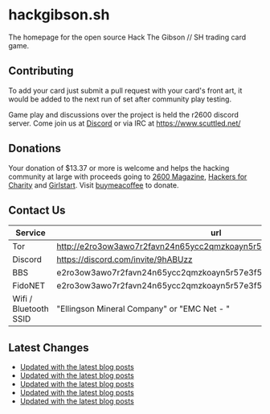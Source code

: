 # hackgibson.sh
The homepage for the open source Hack The Gibson // SH trading card game.


## Contributing

To add your card just submit a pull request with your card's front art, it would be added to the next run of set after community play testing.

Game play and discussions over the project is held the r2600 discord server. Come join us at [Discord](https://discord.com/invite/9hABUzz) or via IRC at https://www.scuttled.net/


## Donations

Your donation of $13.37 or more is welcome and helps the hacking community at large with proceeds going to [2600 Magazine](https://2600.com/), [Hackers for Charity](https://hackersforcharity.org) and [Girlstart](https://girlstart.org).  Visit [buymeacoffee](https://www.buymeacoffee.com/hackgibson.sh) to donate.


## Contact Us

Service | url
-|-
Tor | http://e2ro3ow3awo7r2favn24n65ycc2qmzkoayn5r57e3f56nvjwdcgg32ad.onion
Discord | https://discord.com/invite/9hABUzz
BBS | e2ro3ow3awo7r2favn24n65ycc2qmzkoayn5r57e3f56nvjwdcgg32ad.onion:23
FidoNET | e2ro3ow3awo7r2favn24n65ycc2qmzkoayn5r57e3f56nvjwdcgg32ad.onion:24554
Wifi / Bluetooth SSID | "Ellingson Mineral Company" or "EMC Net - <fidonet address>"

## Latest Changes
<!-- BLOG-POST-LIST:START -->
- [Updated with the latest blog posts](https://github.com/DFW2600/hackgibson.sh/commit/3933e0adcf5308459a0720f3aea37c148c1e847d)
- [Updated with the latest blog posts](https://github.com/DFW2600/hackgibson.sh/commit/c064c018727bc29eecdbe60ba4ece011a85a18e3)
- [Updated with the latest blog posts](https://github.com/DFW2600/hackgibson.sh/commit/172bc5447b37b33c753b2db0ed530ddc72002721)
- [Updated with the latest blog posts](https://github.com/DFW2600/hackgibson.sh/commit/9ad8c798a7294e3aca5d275490de889f86a8a3dd)
- [Updated with the latest blog posts](https://github.com/DFW2600/hackgibson.sh/commit/09fc5208d8a10948fdf65261bb819fec3a0526e9)
<!-- BLOG-POST-LIST:END -->
